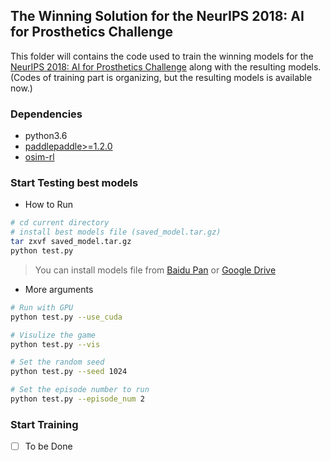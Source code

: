 ## The Winning Solution for the NeurIPS 2018: AI for Prosthetics Challenge

This folder will contains the code used to train the winning models for the [NeurIPS 2018: AI for Prosthetics Challenge](https://www.crowdai.org/challenges/neurips-2018-ai-for-prosthetics-challenge) along with the resulting models. (Codes of training part is organizing, but the resulting models is available now.)

### Dependencies
- python3.6
- [paddlepaddle>=1.2.0](https://github.com/PaddlePaddle/Paddle)
- [osim-rl](https://github.com/stanfordnmbl/osim-rl)

### Start Testing best models
- How to Run
```bash
# cd current directory
# install best models file (saved_model.tar.gz) 
tar zxvf saved_model.tar.gz
python test.py
```
> You can install models file from [Baidu Pan](https://pan.baidu.com/s/1NN1auY2eDblGzUiqR8Bfqw) or [Google Drive](https://drive.google.com/open?id=1DQHrwtXzgFbl9dE7jGOe9ZbY0G9-qfq3)

- More arguments
```bash
# Run with GPU
python test.py --use_cuda 

# Visulize the game
python test.py --vis

# Set the random seed 
python test.py --seed 1024

# Set the episode number to run
python test.py --episode_num 2
```

### Start Training
- [ ] To be Done

